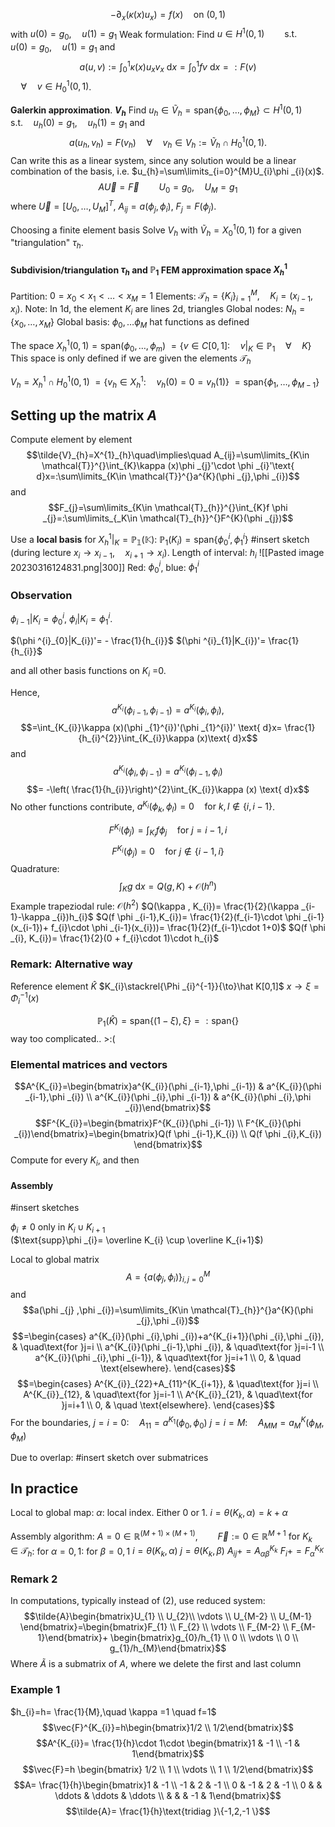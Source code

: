 $$-\partial_{x}(\kappa (x)u_{x})=f(x)\quad\text{on }(0,1)$$
with $u(0)=g_{0},\quad u(1)=g_{1}$
Weak formulation:
	Find $u\in H^{1}(0,1) \qquad\text{s.t.}\quad u(0)=g_{0}, \quad u(1)=g_{1}$ and
	$$a(u,v):=\int_{0}^{1}\kappa (x)u_{x}v_{x}\text{ d}x=\int_{0}^{1}fv \text{ d}x =: F(v)$$
	$\quad\forall\quad v\in H^{1}_{0}(0,1)$.

**Galerkin approximation**.
**$V_h$**
	Find $u_{h}\in \tilde{V}_{h}=\text{span}\{\phi _{0},\dots, \phi _{M} \}\subset H^{1}(0,1) \qquad\text{s.t.}\quad u_{h}(0)=g_{1},\quad u_{h}(1)=g_{1}$   and
	$$a(u_{h},v_{h})=F(v_{h}) \quad\forall\quad v_{h}\in V_{h}:=\tilde{V}_{h}\cap H^{1}_{0}(0,1).$$
Can write this as a linear system, since any solution would be a linear combination of the basis, i.e. $u_{h}=\sum\limits_{i=0}^{M}U_{i}\phi _{i}(x)$.
$$A \vec{U}=\vec{F}\qquad U_{0}=g_{0},\quad U_{M}=g_{1}\tag{2}$$
where
	$\vec{U}=\left[U_{0},\dots,U_{M} \right]^{T}$,
	$A_{ij}=a(\phi _{j},\phi _{i})$,
	$F_{j}=F(\phi _{j})$.

Choosing a finite element basis
	Solve $V_{h}$ with $\tilde{V}_{h}=X^{1}_{0}(0,1)$ 
	for a given "triangulation" $\tau _{h}$.

#### Subdivision/triangulation $\tau _{h}$ and $\mathbb{P}_{1}$ FEM approximation space $X^{1}_{h}$
Partition: $0=x_{0}<x_{1}<\dots < x_M =1$
Elements: $\mathcal{T} _{h}=\{K_{i} \}_{i=1}^{M}, \quad K_{i}=(x_{i-1},x_{i})$.
	Note:
		In 1d, the element $K_{i}$ are lines
		2d, triangles
Global nodes: $N_{h}=\{x_{0},\dots,x_{M} \}$
Global basis: $\phi _{0},\dots \phi _{M}$ hat functions as defined

The space $X_{h}^{1}(0,1)=\text{span}(\phi _{0},\dots, \phi _{m})$
	$=\{v\in C \left[0,1 \right]:\quad v|_{K}\in \mathbb{P}_{1}\quad\forall\quad K \}$
	This space is only defined if we are given the elements $\mathcal{T}_{h}$

$V_{h}=X_{h}^{1}\cap H^{1}_{0}(0,1)$
	$=\{ v_{h}\in X^{1}_{h}:\quad v_{h}(0)=0=v_{h}(1)\}$
	$=\text{span}\{\phi _{1},\dots, \phi _{M-1} \}$


## Setting up the matrix $A$
Compute element by element
$$\tilde{V}_{h}=X^{1}_{h}\quad\implies\quad A_{ij}=\sum\limits_{K\in \mathcal{T}}^{}\int_{K}\kappa (x)\phi _{j}'\cdot \phi _{i}'\text{ d}x=:\sum\limits_{K\in \mathcal{T}}^{}a^{K}(\phi _{j},\phi _{i})$$
and 
$$F_{j}=\sum\limits_{K\in \mathcal{T}_{h}}^{}\int_{K}f \phi  _{j}=:\sum\limits_{_K\in \mathcal{T}_{h}}^{}F^{K}(\phi _{j})$$

Use a **local basis** for $X_{h}^{1}|_{K}=\mathbb{P_{1}(K)}$:
$\mathbb{P}_{1}(K_{i})=\text{span}\{\phi^{i}_{0},\phi ^{i}_{1} \}$
#insert sketch (during lecture $x_{i}\to x_{i-1},\quad x_{i+1}\to x_{i}$). Length of interval: $h_{i}$
![[Pasted image 20230316124831.png|300]]
Red: $\phi _{0}^{i}$, blue: $\phi _{1}^{i}$


### Observation
$\phi _{i-1}|K_{i}=\phi ^{i}_{0}$,
$\phi _{i}|K_{i}=\phi ^{i}_{1}$.

$(\phi ^{i}_{0}|K_{i})'= - \frac{1}{h_{i}}$
$(\phi ^{i}_{1}|K_{i})'=  \frac{1}{h_{i}}$

and all other basis functions on $K_{i}$ =0.

Hence, 
$$a^{K_{i}}(\phi _{i-1},\phi _{i-1})=a^{K_{i}}(\phi _{i},\phi _{i}),$$
$$=\int_{K_{i}}\kappa (x)(\phi _{1}^{i})'(\phi _{1}^{i})' \text{ d}x= \frac{1}{h_{i}^{2}}\int_{K_{i}}\kappa (x)\text{ d}x$$
and
$$a^{K_{i}}(\phi _{i},\phi _{i-1})=a^{K_{i}}(\phi _{i-1},\phi _{i})$$
$$= -\left( \frac{1}{h_{i}}\right)^{2}\int_{K_{i}}\kappa (x) \text{ d}x$$
No other functions contribute, $a^{K_{i}}(\phi _{k},\phi _{l})=0 \quad\text{for }k,l\notin \{i, i-1 \}$.

$$F^{K_{i}}(\phi _{j})=\int_{K_{i}}f \phi _{j} \quad\text{for }j=i-1,i$$
$$F^{K_{i}}(\phi _{j})=0 \quad\text{for }j\notin \{i-1,i \}$$
Quadrature:
$$\int_{K}g \text{ d}x=Q(g,K)+\mathcal{O}(h^{n})$$
Example trapeziodal rule: $\mathcal{O}(h^{2})$
	$Q(\kappa , K_{i})= \frac{1}{2}(\kappa _{i-1}-\kappa _{i})h_{i}$
	$Q(f \phi _{i-1},K_{i})= \frac{1}{2}(f_{i-1}\cdot \phi _{i-1}(x_{i-1})+ f_{i}\cdot \phi _{i-1}(x_{i}))= \frac{1}{2}(f_{i-1}\cdot 1+0)$
	$Q(f \phi _{i}, K_{i})= \frac{1}{2}(0 + f_{i}\cdot 1)\cdot h_{i}$

### Remark: Alternative way
Reference element $\hat K$
$K_{i}\stackrel{\Phi _{i}^{-1}}{\to}\hat K[0,1]$
$x \to \xi =\Phi _{i}^{-1}(x)$ 

$$\mathbb{P}_{1}(\hat K )=\text{span} \{(1-\xi ), \xi  \}=: \text{span} \{ \}$$
way too complicated.. >:(


### Elemental matrices and vectors

$$A^{K_{i}}=\begin{bmatrix}a^{K_{i}}(\phi _{i-1},\phi _{i-1}) & a^{K_{i}}(\phi _{i-1},\phi _{i}) \\ a^{K_{i}}(\phi _{i},\phi _{i-1}) & a^{K_{i}}(\phi _{i},\phi _{i})\end{bmatrix}$$
$$F^{K_{i}}=\begin{bmatrix}F^{K_{i}}(\phi _{i-1}) \\ F^{K_{i}}(\phi _{i})\end{bmatrix}=\begin{bmatrix}Q(f \phi _{i-1},K_{i}) \\ Q(f \phi _{i},K_{i}) \end{bmatrix}$$
Compute for every $K_{i}$, and then
#### Assembly
#insert sketches

$\phi _{i}≠0$ only in $K_{i}\cup K_{i+1}$       
	($\text{supp}\phi _{i}= \overline K_{i} \cup \overline K_{i+1}$)

Local to global matrix
$$A=\{a(\phi _{j},\phi _{i}) \}^{M}_{i,j=0}$$
and
$$a(\phi _{j} ,\phi _{i})=\sum\limits_{K\in \mathcal{T}_{h}}^{}a^{K}(\phi _{j},\phi _{i})$$
$$=\begin{cases}
a^{K_{i}}(\phi _{i},\phi _{i})+a^{K_{i+1}}(\phi _{i},\phi _{i}), & \quad\text{for }j=i \\
a^{K_{i}}(\phi _{i-1},\phi _{i}), & \quad\text{for }j=i-1  \\
a^{K_{i}}(\phi _{i},\phi _{i-1}), & \quad\text{for }j=i+1 \\
0,  & \quad \text{elsewhere}.
\end{cases}$$
$$=\begin{cases}
A^{K_{i}}_{22}+A_{11}^{K_{i+1}}, & \quad\text{for }j=i \\
A^{K_{i}}_{12}, & \quad\text{for }j=i-1  \\
A^{K_{i}}_{21}, & \quad\text{for }j=i+1  \\
0, & \quad \text{elsewhere}.
\end{cases}$$
For the boundaries,
$j=i=0: \quad A_{11}=a^{K_{1}}(\phi _{0},\phi _{0})$
$j=i=M: \quad A_{MM}=a^K_{M}(\phi _{M},\phi _{M})$

Due to overlap:
#insert sketch over submatrices

## In practice
Local to global map:
	$\alpha :$ local index. Either 0 or 1.
$i=\theta (K_{k},\alpha )=k+\alpha$

Assembly algorithm:
	$A=0\in \mathbb{R}^{(M+1) \times (M+1)}, \qquad \vec{F}:= 0\in \mathbb{R}^{M+1}$
	for $K_{k} \in \mathcal{T}_{h}$:
		for $\alpha =0,1$:
			for $\beta =0,1$
				$i=\theta (K_{k},\alpha )$
				$j=\theta (K_{k},\beta )$
				$A_{ij}+=A_{\alpha \beta}^{K_{k}}$ 
			$F_{i}+=F^{K_{K}}_{\alpha }$

### Remark 2
In computations, typically instead of $(2)$, use reduced system:
$$\tilde{A}\begin{bmatrix}U_{1}  \\ U_{2}\\ \vdots \\ U_{M-2} \\  U_{M-1} \end{bmatrix}=\begin{bmatrix}F_{1} \\ F_{2} \\ \vdots \\ F_{M-2} \\  F_{M-1}\end{bmatrix}+ \begin{bmatrix}g_{0}/h_{1} \\ 0 \\ \vdots \\ 0 \\ g_{1}/h_{M}\end{bmatrix}$$
Where $\tilde{A}$ is a submatrix of $A$, where we delete the first and last column

### Example 1
$h_{i}=h= \frac{1}{M},\quad \kappa =1 \quad f=1$
$$\vec{F}^{K_{i}}=h\begin{bmatrix}1/2 \\ 1/2\end{bmatrix}$$
$$A^{K_{i}}= \frac{1}{h}\cdot 1\cdot \begin{bmatrix}1 & -1 \\ -1 & 1\end{bmatrix}$$
$$\vec{F}=h \begin{bmatrix} 1/2 \\ 1 \\ \vdots \\ 1 \\ 1/2\end{bmatrix}$$
$$A= \frac{1}{h}\begin{bmatrix}1 & -1 \\ -1 & 2 & -1 \\ 0 & -1 & 2 & -1 \\ 0 &   & \ddots & \ddots & \ddots \\  &   &   &   -1 & 1\end{bmatrix}$$
$$\tilde{A}= \frac{1}{h}\text{tridiag }\{-1,2,-1 \}$$


